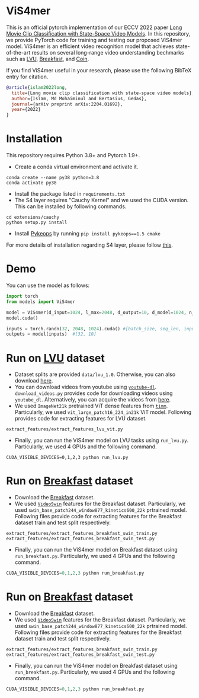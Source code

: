 # ViS4mer

This is an official pytorch implementation of our ECCV 2022 paper [Long Movie Clip Classification with State-Space Video Models](https://arxiv.org/abs/2204.01692). In this repository, we provide PyTorch code for training and testing our proposed ViS4mer model. ViS4mer is an efficient video recognition model that achieves state-of-the-art results on several long-range video understanding bechmarks such as [LVU](https://arxiv.org/abs/2106.11310), [Breakfast](https://serre-lab.clps.brown.edu/resource/breakfast-actions-dataset/), and [Coin](https://coin-dataset.github.io).

If you find ViS4mer useful in your research, please use the following BibTeX entry for citation.

```BibTeX
@article{islam2022long,
  title={Long movie clip classification with state-space video models},
  author={Islam, Md Mohaiminul and Bertasius, Gedas},
  journal={arXiv preprint arXiv:2204.01692},
  year={2022}
}
```

# Installation

This repository requires Python 3.8+ and Pytorch 1.9+. 

- Create a conda virtual environment and activate it.
```
conda create --name py38 python=3.8
conda activate py38
```
- Install the package listed in `requirements.txt`
- The S4 layer requires "Cauchy Kernel" and we used the CUDA version. This can be installed by following commands.
```
cd extensions/cauchy
python setup.py install
```
- Install [Pykeops](https://www.kernel-operations.io/keops/index.html) by running `pip install pykeops==1.5 cmake`

For more details of installation regarding S4 layer, please follow [this](https://github.com/HazyResearch/state-spaces).

# Demo
You can use the model as follows:

```python
import torch
from models import ViS4mer

model = ViS4mer(d_input=1024, l_max=2048, d_output=10, d_model=1024, n_layers=3)
model.cuda()

inputs = torch.randn(32, 2048, 1024).cuda() #[batch_size, seq_len, input_dim]
outputs = model(inputs)  #[32, 10]
```

# Run on [LVU](https://arxiv.org/abs/2106.11310) dataset

- Dataset splits are provided `data/lvu_1.0`. Otherwise, you can also download [here](https://github.com/chaoyuaw/lvu).
- You can download videos from youtube using [`youtube-dl`](https://pypi.org/project/youtube_dl/). `download_videos.py` provides code for downloading videos using `youtube_dl`. Alternatively, you can acquire the videos from [here](https://www.robots.ox.ac.uk/~vgg/research/condensed-movies/).
- We used `ImageNet21k` pretrained ViT dense features from [`timm`](https://github.com/rwightman/pytorch-image-models/blob/master/timm/models/vision_transformer.py). Particularly, we used `vit_large_patch16_224_in21k` ViT model. Following provides code for extracting features for LVU dataset.
 ```
 extract_features/extract_features_lvu_vit.py
 ```
- Finally, you can run the ViS4mer model on LVU tasks using `run_lvu.py`. Particularly, we used 4 GPUs and the following command.
 ```
 CUDA_VISIBLE_DEVICES=0,1,2,3 python run_lvu.py
 ```
 
 # Run on [Breakfast](https://serre-lab.clps.brown.edu/resource/breakfast-actions-dataset/) dataset

- Download the [Breakfast](https://serre-lab.clps.brown.edu/resource/breakfast-actions-dataset/) dataset.
- We used [`VideoSwin`](https://github.com/SwinTransformer/Video-Swin-Transformer) features for the Breakfast dataset. Particularly, we used `swin_base_patch244_window877_kinetics600_22k` prtrained model. Following files provide code for extracting features for the Breakfast dataset train and test split respectively.
```
extract_features/extract_features_breakfast_swin_train.py
extract_features/extract_features_breakfast_swin_test.py
```
- Finally, you can run the ViS4mer model on Breakfast dataset using `run_breakfast.py`. Particularly, we used 4 GPUs and the following command.
 ```python
 CUDA_VISIBLE_DEVICES=0,1,2,3 python run_breakfast.py
 ```
 
  # Run on [Breakfast](https://serre-lab.clps.brown.edu/resource/breakfast-actions-dataset/) dataset

- Download the [Breakfast](https://serre-lab.clps.brown.edu/resource/breakfast-actions-dataset/) dataset.
- We used [`VideoSwin`](https://github.com/SwinTransformer/Video-Swin-Transformer) features for the Breakfast dataset. Particularly, we used `swin_base_patch244_window877_kinetics600_22k` prtrained model. Following files provide code for extracting features for the Breakfast dataset train and test split respectively.
```
extract_features/extract_features_breakfast_swin_train.py
extract_features/extract_features_breakfast_swin_test.py
```
- Finally, you can run the ViS4mer model on Breakfast dataset using `run_breakfast.py`. Particularly, we used 4 GPUs and the following command.
 ```python
 CUDA_VISIBLE_DEVICES=0,1,2,3 python run_breakfast.py
 ```


